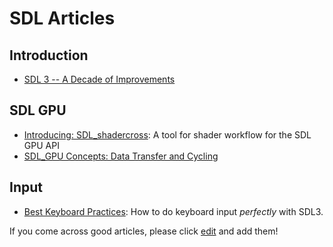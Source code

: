 # SDL Articles

## Introduction

- [SDL 3 -- A Decade of Improvements](https://www.youtube.com/watch?v=PLZXJVPxDTI)

## SDL GPU

- [Introducing: SDL_shadercross](https://moonside.games/posts/introducing-sdl-shadercross/): A tool for shader workflow for the SDL GPU API
- [SDL_GPU Concepts: Data Transfer and Cycling](https://moonside.games/posts/sdl-gpu-concepts-cycling/)

## Input

- [Best Keyboard Practices](BestKeyboardPractices): How to do keyboard input _perfectly_ with SDL3.

If you come across good articles, please click [edit](https://wiki.libsdl.org/SDL3/Articles/edit) and add them!

